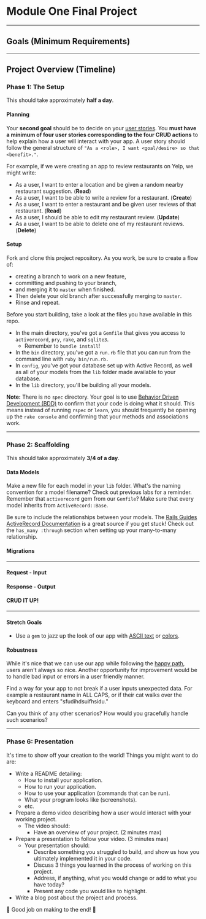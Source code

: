 Module One Final Project
========================


---

## Goals (Minimum Requirements)

---

## Project Overview (Timeline)

### Phase 1: The Setup

This should take approximately **half a day**.


#### Planning


Your **second goal** should be to decide on your [user stories](https://en.wikipedia.org/wiki/User_story). You **must have a minimum of four user stories corresponding to the four CRUD actions** to help explain how a user will interact with your app. A user story should follow the general structure of `"As a <role>, I want <goal/desire> so that <benefit>."`.

For example, if we were creating an app to review restaurants on Yelp, we might write:

* As a user, I want to enter a location and be given a random nearby restaurant suggestion. (**Read**)
* As a user, I want to be able to write a review for a restaurant. (**Create**)
* As a user, I want to enter a restaurant and be given user reviews of that restaurant. (**Read**)
* As a user, I should be able to edit my restaurant review. (**Update**)
* As a user, I want to be able to delete one of my restaurant reviews. (**Delete**)


#### Setup

Fork and clone this project repository. As you work, be sure to create a flow of:

* creating a branch to work on a new feature,
* committing and pushing to your branch,
* and merging it to `master` when finished.
* Then delete your old branch after successfully merging to `master`.
* Rinse and repeat.

Before you start building, take a look at the files you have available in this repo.

* In the main directory, you've got a `Gemfile` that gives you access to `activerecord`, `pry`, `rake`, and `sqlite3`.
  * Remember to `bundle install`!
* In the `bin` directory, you've got a `run.rb` file that you can run from the command line with `ruby bin/run.rb.`
* In `config`, you've got your database set up with Active Record, as well as all of your models from the `lib` folder made available to your database.
* In the `lib` directory, you'll be building all your models.

**Note:** There is no `spec` directory. Your goal is to use [Behavior Driven Development (BDD)](https://en.wikipedia.org/wiki/Behavior-driven_development) to confirm that your code is doing what it should. This means instead of running `rspec` or `learn`, you should frequently be opening up the `rake console` and confirming that your methods and associations work.

---

### Phase 2: Scaffolding

This should take approximately **3/4 of a day**.

#### Data Models

Make a new file for each model in your `lib` folder. What's the naming convention for a model filename? Check out previous labs for a reminder. Remember that `activerecord` gem from our `Gemfile`? Make sure that every model inherits from `ActiveRecord::Base`.

Be sure to include the relationships between your models. The [Rails Guides ActiveRecord Documentation](http://guides.rubyonrails.org/association_basics.html) is a great source if you get stuck! Check out the `has_many :through` section when setting up your many-to-many relationship.

#### Migrations

---


#### Request - Input

#### Response - Output

#### CRUD IT UP!

---


#### Stretch Goals
* Use a `gem` to jazz up the look of our app with [ASCII text](https://github.com/miketierney/artii) or [colors](https://rubygems.org/gems/colorize/versions/0.8.1).

#### Robustness

While it's nice that we can use our app while following the [happy path](https://en.wikipedia.org/wiki/Happy_path), users aren't always so nice. Another opportunity for improvement would be to handle bad input or errors in a user friendly manner.

Find a way for your app to not break if a user inputs unexpected data. For example a restaurant name in ALL CAPS, or if their cat walks over the keyboard and enters "sfudihdsuifhsidu."

Can you think of any other scenarios? How would you gracefully handle such scenarios?

---

### Phase 6: Presentation

It's time to show off your creation to the world! Things you might want to do are:

* Write a README detailing:
  * How to install your application.
  * How to run your application.
  * How to use your application (commands that can be run).
  * What your program looks like (screenshots).
  * etc.
* Prepare a demo video describing how a user would interact with your working project.
    * The video should:
      * Have an overview of your project. (2 minutes max)
* Prepare a presentation to follow your video. (3 minutes max)
    * Your presentation should:
      * Describe something you struggled to build, and show us how you ultimately implemented it in your code.
      * Discuss 3 things you learned in the process of working on this project.
      * Address, if anything, what you would change or add to what you have today?
      * Present any code you would like to highlight.
* Write a blog post about the project and process.

🎊 Good job on making to the end! 🎊
